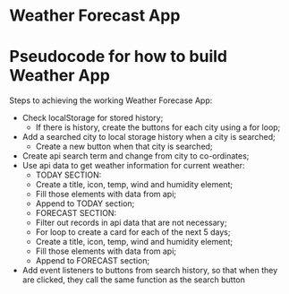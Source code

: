 # Weather Forecast App

# Pseudocode for how to build Weather App

Steps to achieving the working Weather Forecase App:

- Check localStorage for stored history;
  - If there is history, create the buttons for each city using a for loop;
- Add a searched city to local storage history when a city is searched;
  - Create a new button when that city is searched;
- Create api search term and change from city to co-ordinates;
- Use api data to get weather information for current weather:
  - TODAY SECTION:
  - Create a title, icon, temp, wind and humidity element;
  - Fill those elements with data from api;
  - Append to TODAY section;
  - FORECAST SECTION:
  - Filter out records in api data that are not necessary;
  - For loop to create a card for each of the next 5 days;
  - Create a title, icon, temp, wind and humidity element;
  - Fill those elements with data from api;
  - Append to FORECAST section;
- Add event listeners to buttons from search history, so that when they are clicked, they call the same function as the search button
